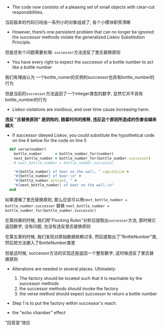 + The code now consists of a pleasing set of small objects with clear-cut responsibilities.

当前版本的代码已经由一系列小的对象组成了, 各个小模块职责清晰

+ However, there’s one persistent problem that can no longer be ignored: the successor methods violate the generalized Liskov Substitution Principle.

但是还有个问题需要处理: `successor`方法违反了里氏替换原则

+ You have every right to expect the successor of a bottle number to act like a bottle number

我们有理由认为 一个bottle_numer的实例的successor也具有bottle_number的行为

但是当前的`successor`方法返回了一个integer类型的数字, 显然它并不具有bottle_number的行为

+ Liskov violations are insidious, and over time cause increasing harm.

**违反 "氏替换原则" 是阴险的, 随着时间的推移, 违反这个原则所造成的伤害会越来越大**

+ If successor obeyed Liskov, you could substitute the hypothetical code on line 6 below for the code on line 5

```ruby
  def verse(number)
    bottle_number      = bottle_number_for(number)
    next_bottle_number = bottle_number_for(bottle_number.successor)
    # next_bottle_number = bottle_number.successor

    "#{bottle_number} of beer on the wall, ".capitalize +
    "#{bottle_number} of beer.\n" +
    "#{bottle_number.action}, " +
    "#{next_bottle_number} of beer on the wall.\n"
  end
```

如果遵循了里氏替换原则, 那么应该可以用`next_bottle_number = bottle_number.successor` 替换 `next_bottle_number = bottle_number_for(bottle_number.successor)`

在第四章的时候, 我们用"Flocking Rules"分析后提取出`successor`方法, 那时候它返回数字, 没有问题, 也没有违反里氏替换原则

在第五章的时候, 我们发现对原始数据依赖过多, 然后提取出了"BottleNumber"类, 然后把方法挪入了BottleNumber类里

但是这时候, successor方法的实现还是返回一个整型数字, 这时候违反了里氏替换原则

+ Alterations are needed in several places. Ultimately:
    1. The factory should be located such that it is reachable by the successor methods
    2. the successor methods should invoke the factory
    3. the verse method should expect successor to return a bottle number

+ Step 1 is to put the factory within successor's reach.

+ the "echo chamber" effect

"回音室"效应




